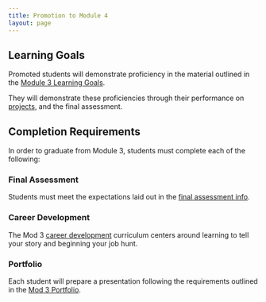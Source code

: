 ```yaml
---
title: Promotion to Module 4
layout: page
---
```


## Learning Goals

Promoted students will demonstrate proficiency in the material outlined in the [Module 3 Learning Goals](./learning_goals).

They will demonstrate these proficiencies through their performance on [projects](./projects), and the final assessment.

## Completion Requirements

In order to graduate from Module 3, students must complete each of the following:

### Final Assessment

Students must meet the expectations laid out in the [final assessment info](./misc/final_assessment).

### Career Development

The Mod 3 [career development](https://github.com/turingschool/career-development-curriculum/tree/master/module_three) curriculum centers around learning to tell your story and beginning your job hunt.

### Portfolio

Each student will prepare a presentation following the requirements outlined in the [Mod 3 Portfolio](./misc/portfolio_requirements).
